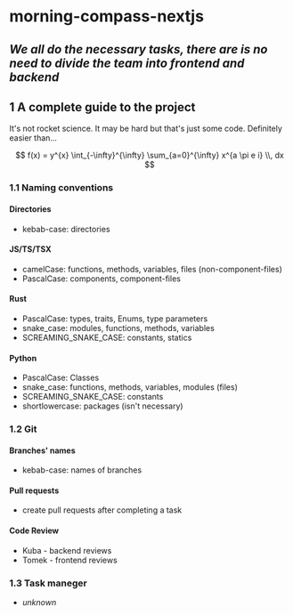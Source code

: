 # morning-compass-nextjs

## **_We all do the necessary tasks, there are is no need to divide the team into frontend and backend_**

## 1 A complete guide to the project

It's not rocket science. It may be hard but that's just some code.
Definitely easier than...

$$
f(x) = y^{x} \int_{-\infty}^{\infty} \sum_{a=0}^{\infty} x^{a \pi e i} \\, dx
$$

### 1.1 Naming conventions

#### Directories

- kebab-case: directories

#### JS/TS/TSX

- camelCase: functions, methods, variables, files (non-component-files)
- PascalCase: components, component-files

#### Rust

- PascalCase: types, traits, Enums, type parameters
- snake_case: modules, functions, methods, variables
- SCREAMING_SNAKE_CASE: constants, statics

#### Python

- PascalCase: Classes
- snake_case: functions, methods, variables, modules (files)
- SCREAMING_SNAKE_CASE: constants
- shortlowercase: packages (isn't necessary)

### 1.2 Git

#### Branches' names

- kebab-case: names of branches

#### Pull requests

- create pull requests after completing a task

#### Code Review

- Kuba - backend reviews
- Tomek - frontend reviews

### 1.3 Task maneger

- _unknown_
